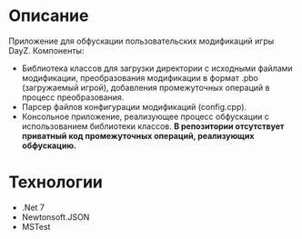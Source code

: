 # Описание
Приложение для обфускации пользовательских модификаций игры DayZ.
Компоненты:
* Библиотека классов для загрузки директории с исходными файлами модификации, преобразования модификации в формат .pbo (загружаемый игрой), добавления промежуточных операций в процесс преобразования.
* Парсер файлов конфигурации модификаций (config.cpp).
* Консольное приложение, реализующее процесс обфускации с использованием библиотеки классов.
**В репозитории отсутствует приватный код промежуточных операций, реализующих обфускацию.**
# Технологии
* .Net 7
* Newtonsoft.JSON
* MSTest
